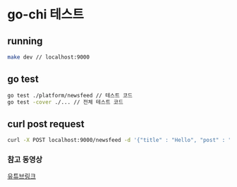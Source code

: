 # go-chi 테스트


## running
~~~sh
make dev // localhost:9000
~~~

## go test
~~~sh
go test ./platform/newsfeed // 테스트 코드
go test -cover ./... // 전체 테스트 코드
~~~

## curl post request 
~~~sh
curl -X POST localhost:9000/newsfeed -d '{"title" : "Hello", "post" : "World!"}' 
~~~

### 참고 동영상
[유튜브링크](https://www.youtube.com/watch?v=zeme_TmXyBk)